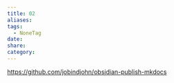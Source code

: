 ```yaml
---
title: 02
aliases: 
tags:
  - NoneTag
date: 
share: 
category:
---
```

https://github.com/jobindjohn/obsidian-publish-mkdocs